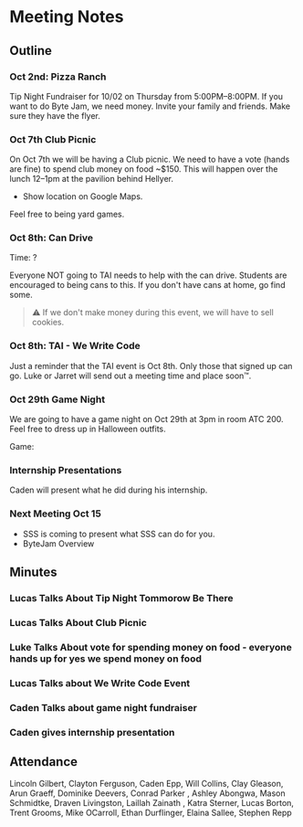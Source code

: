 # Meeting Notes

## Outline

### Oct 2nd: Pizza Ranch

Tip Night Fundraiser for 10/02 on Thursday from 5:00PM–8:00PM.
If you want to do Byte Jam, we need money.
Invite your family and friends.
Make sure they have the flyer.

### Oct 7th Club Picnic

On Oct 7th we will be having a Club picnic.
We need to have a vote (hands are fine) to spend club money on food ~$150.
This will happen over the lunch 12–1pm at the pavilion behind Hellyer.

- Show location on Google Maps.

Feel free to being yard games.


### Oct 8th: Can Drive

Time: ?

Everyone NOT going to TAI needs to help with the can drive.
Students are encouraged to being cans to this.
If you don't have cans at home, go find some.

> ⚠️ If we don't make money during this event, we will have to sell cookies.

### Oct 8th: TAI - We Write Code

Just a reminder that the TAI event is Oct 8th.
Only those that signed up can go.
Luke or Jarret will send out a meeting time and place soon™.

### Oct 29th Game Night

We are going to have a game night on Oct 29th at 3pm in room ATC 200.
Feel free to dress up in Halloween outfits.

Game: 

### Internship Presentations

Caden will present what he did during his internship. 

### Next Meeting Oct 15

- SSS is coming to present what SSS can do for you.
- ByteJam Overview

## Minutes

### Lucas Talks About Tip Night Tommorow Be There

### Lucas Talks About Club Picnic

### Luke Talks About vote for spending money on food - everyone hands up for yes we spend money on food

### Lucas Talks about We Write Code Event

### Caden Talks about game night fundraiser

### Caden gives internship presentation

## Attendance

Lincoln	Gilbert,
Clayton	Ferguson,
Caden	Epp,
Will	Collins,
Clay	Gleason,
Arun	Graeff,
Dominike	Deevers,
Conrad	Parker ,
Ashley	Abongwa,
Mason	Schmidtke,
Draven	Livingston,
Laillah	Zainath ,
Katra	Sterner,
Lucas	Borton,
Trent	Grooms,
Mike	OCarroll,
Ethan	Durflinger,
Elaina	Sallee,
Stephen	Repp



